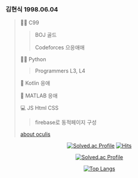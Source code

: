 <div class="text-justify>
<div class="pull-left">

### 김현식 1998.06.04
> :biking_man: C99
>> BOJ 골드
>>
>> Codeforces 으응애애
>> 
> :running_man: Python
>> Programmers L3, L4
>> 
> :iphone: Kotlin 응애
> 
> :robot: MATLAB 응애
> 
> :computer: JS Html CSS
>> firebase로 동적페이지 구성
> 
> [about oculis](https://latina.bab2min.pe.kr/xe/lk/oculus?form=oculis)

</div>
<div class="pull-right" align="center">

[![Solved.ac Profile](http://mazassumnida.wtf/api/mini/generate_badge?boj=oculis)](https://solved.ac/oculis)
[![Hits](https://hits.seeyoufarm.com/api/count/incr/badge.svg?url=https%3A%2F%2Fgithub.com%2Foculis0925&count_bg=%23000000&title_bg=%23D32424&icon=&icon_color=%23FF5555&title=hits&edge_flat=false)](https://hits.seeyoufarm.com)

[![Solved.ac Profile](http://mazassumnida.wtf/api/v2/generate_badge?boj=oculis)](https://solved.ac/oculis/)

[![Top Langs](https://github-readme-stats.vercel.app/api/top-langs/?username=oculi-s&layout=compact)](https://github.com/anuraghazra/github-readme-stats)

</div>
</div>
